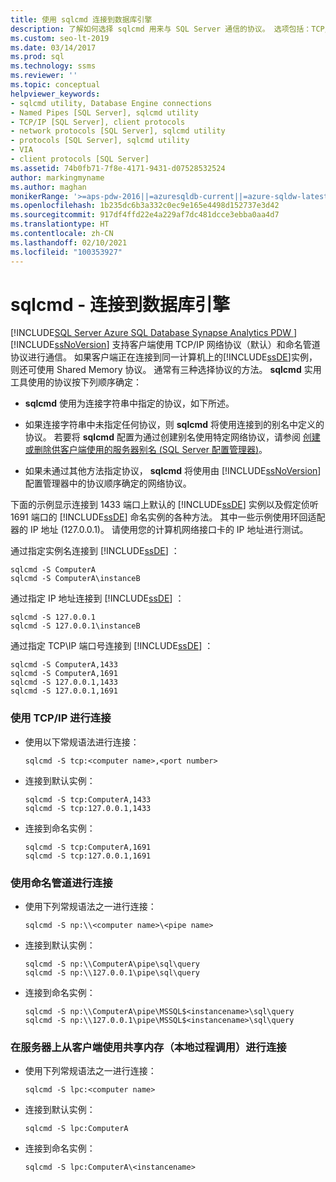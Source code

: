 ```yaml
---
title: 使用 sqlcmd 连接到数据库引擎
description: 了解如何选择 sqlcmd 用来与 SQL Server 通信的协议。 选项包括：TCP/IP、命名管道和共享内存。
ms.custom: seo-lt-2019
ms.date: 03/14/2017
ms.prod: sql
ms.technology: ssms
ms.reviewer: ''
ms.topic: conceptual
helpviewer_keywords:
- sqlcmd utility, Database Engine connections
- Named Pipes [SQL Server], sqlcmd utility
- TCP/IP [SQL Server], client protocols
- network protocols [SQL Server], sqlcmd utility
- protocols [SQL Server], sqlcmd utility
- VIA
- client protocols [SQL Server]
ms.assetid: 74b0fb71-7f8e-4171-9431-d07528532524
author: markingmyname
ms.author: maghan
monikerRange: '>=aps-pdw-2016||=azuresqldb-current||=azure-sqldw-latest||>=sql-server-2016||>=sql-server-linux-2017||=azuresqldb-mi-current'
ms.openlocfilehash: 1b235dc6b3a332c0ec9e165e4498d152737e3d42
ms.sourcegitcommit: 917df4ffd22e4a229af7dc481dcce3ebba0aa4d7
ms.translationtype: HT
ms.contentlocale: zh-CN
ms.lasthandoff: 02/10/2021
ms.locfileid: "100353927"
---
```

# <a name="sqlcmd---connect-to-the-database-engine"></a>sqlcmd - 连接到数据库引擎
[!INCLUDE[SQL Server Azure SQL Database Synapse Analytics PDW ](../../includes/applies-to-version/sql-asdb-asdbmi-asa-pdw.md)]
  [!INCLUDE[ssNoVersion](../../includes/ssnoversion-md.md)] 支持客户端使用 TCP/IP 网络协议（默认）和命名管道协议进行通信。 如果客户端正在连接到同一计算机上的[!INCLUDE[ssDE](../../includes/ssde-md.md)]实例，则还可使用 Shared Memory 协议。 通常有三种选择协议的方法。 **sqlcmd** 实用工具使用的协议按下列顺序确定：  
  
-   **sqlcmd** 使用为连接字符串中指定的协议，如下所述。  
  
-   如果连接字符串中未指定任何协议，则 **sqlcmd** 将使用连接到的别名中定义的协议。 若要将 **sqlcmd** 配置为通过创建别名使用特定网络协议，请参阅 [创建或删除供客户端使用的服务器别名 (SQL Server 配置管理器)](../../database-engine/configure-windows/create-or-delete-a-server-alias-for-use-by-a-client.md)。  
  
-   如果未通过其他方法指定协议， **sqlcmd** 将使用由 [!INCLUDE[ssNoVersion](../../includes/ssnoversion-md.md)] 配置管理器中的协议顺序确定的网络协议。  
  
 下面的示例显示连接到 1433 端口上默认的 [!INCLUDE[ssDE](../../includes/ssde-md.md)] 实例以及假定侦听 1691 端口的 [!INCLUDE[ssDE](../../includes/ssde-md.md)] 命名实例的各种方法。 其中一些示例使用环回适配器的 IP 地址 (127.0.0.1)。 请使用您的计算机网络接口卡的 IP 地址进行测试。  
  
 通过指定实例名连接到 [!INCLUDE[ssDE](../../includes/ssde-md.md)] ：  
  
```  
sqlcmd -S ComputerA  
sqlcmd -S ComputerA\instanceB  
```  
  
 通过指定 IP 地址连接到 [!INCLUDE[ssDE](../../includes/ssde-md.md)] ：  
  
```  
sqlcmd -S 127.0.0.1  
sqlcmd -S 127.0.0.1\instanceB  
```  
  
 通过指定 TCP\IP 端口号连接到 [!INCLUDE[ssDE](../../includes/ssde-md.md)] ：  
  
```  
sqlcmd -S ComputerA,1433  
sqlcmd -S ComputerA,1691  
sqlcmd -S 127.0.0.1,1433  
sqlcmd -S 127.0.0.1,1691  
```  
  
### <a name="to-connect-using-tcpip"></a>使用 TCP/IP 进行连接  
  
-   使用以下常规语法进行连接：  
  
    ```  
    sqlcmd -S tcp:<computer name>,<port number>  
    ```  
  
-   连接到默认实例：  
  
    ```  
    sqlcmd -S tcp:ComputerA,1433  
    sqlcmd -S tcp:127.0.0.1,1433  
    ```  
  
-   连接到命名实例：  
  
    ```  
    sqlcmd -S tcp:ComputerA,1691  
    sqlcmd -S tcp:127.0.0.1,1691  
    ```  
  
### <a name="to-connect-using-named-pipes"></a>使用命名管道进行连接  
  
-   使用下列常规语法之一进行连接：  
  
    ```  
    sqlcmd -S np:\\<computer name>\<pipe name>  
    ```  
  
-   连接到默认实例：  
  
    ```  
    sqlcmd -S np:\\ComputerA\pipe\sql\query  
    sqlcmd -S np:\\127.0.0.1\pipe\sql\query  
    ```  
  
-   连接到命名实例：  
  
    ```  
    sqlcmd -S np:\\ComputerA\pipe\MSSQL$<instancename>\sql\query  
    sqlcmd -S np:\\127.0.0.1\pipe\MSSQL$<instancename>\sql\query  
    ```  
  
### <a name="to-connect-using-shared-memory-a-local-procedure-call-from-a-client-on-the-server"></a>在服务器上从客户端使用共享内存（本地过程调用）进行连接  
  
-   使用下列常规语法之一进行连接：  
  
    ```  
    sqlcmd -S lpc:<computer name>  
    ```  
  
-   连接到默认实例：  
  
    ```  
    sqlcmd -S lpc:ComputerA  
    ```  
  
-   连接到命名实例：  
  
    ```  
    sqlcmd -S lpc:ComputerA\<instancename>  
    ```  
  
  
